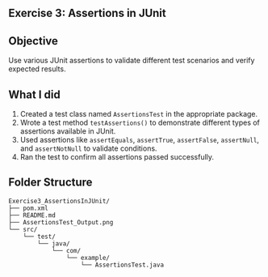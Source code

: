 ## Exercise 3: Assertions in JUnit

## Objective
Use various JUnit assertions to validate different test scenarios and verify expected results.

## What I did
1. Created a test class named `AssertionsTest` in the appropriate package.
2. Wrote a test method `testAssertions()` to demonstrate different types of assertions available in JUnit.
3. Used assertions like `assertEquals`, `assertTrue`, `assertFalse`, `assertNull`, and `assertNotNull` to validate conditions.
4. Ran the test to confirm all assertions passed successfully.

## Folder Structure

```
Exercise3_AssertionsInJUnit/
├── pom.xml
├── README.md
├── AssertionsTest_Output.png
└── src/
    └── test/
        └── java/
            └── com/
                └── example/
                    └── AssertionsTest.java